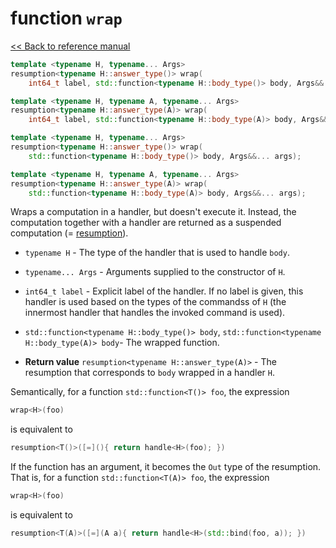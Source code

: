 # function `wrap`

[<< Back to reference manual](refman.md)

```cpp
template <typename H, typename... Args>
resumption<typename H::answer_type()> wrap(
    int64_t label, std::function<typename H::body_type()> body, Args&&... args);

template <typename H, typename A, typename... Args>
resumption<typename H::answer_type(A)> wrap(
    int64_t label, std::function<typename H::body_type(A)> body, Args&&... args);

template <typename H, typename... Args>
resumption<typename H::answer_type()> wrap(
    std::function<typename H::body_type()> body, Args&&... args);

template <typename H, typename A, typename... Args>
resumption<typename H::answer_type(A)> wrap(
    std::function<typename H::body_type(A)> body, Args&&... args);
```

Wraps a computation in a handler, but doesn't execute it. Instead, the computation together with a handler are returned as a suspended computation (= [resumption](refman-resumption.md)).

- `typename H` - The type of the handler that is used to handle `body`.

- `typename... Args` - Arguments supplied to the constructor of `H`.

- `int64_t label` - Explicit label of the handler. If no label is given, this handler is used based on the types of the commandss of `H` (the innermost handler that handles the invoked command is used).

- `std::function<typename H::body_type()> body`, `std::function<typename H::body_type(A)> body`- The wrapped function.

- **Return value** `resumption<typename H::answer_type(A)>` - The resumption that corresponds to `body` wrapped in a handler `H`.

Semantically, for a function `std::function<T()> foo`, the expression

```cpp
wrap<H>(foo)
```

is equivalent to

```cpp
resumption<T()>([=](){ return handle<H>(foo); })
```

If the function has an argument, it becomes the `Out` type of the resumption. That is, for a function `std::function<T(A)> foo`, the expression

```cpp
wrap<H>(foo)
```

is equivalent to

```cpp
resumption<T(A)>([=](A a){ return handle<H>(std::bind(foo, a)); })
```
